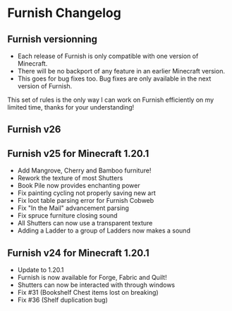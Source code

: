 # Furnish Changelog

## Furnish versionning

- Each release of Furnish is only compatible with one version of Minecraft.
- There will be no backport of any feature in an earlier Minecraft version.
- This goes for bug fixes too. Bug fixes are only available in the next version of Furnish.

This set of rules is the only way I can work on Furnish efficiently on my limited time, thanks for your understanding!

## Furnish v26

## Furnish v25 for Minecraft 1.20.1

- Add Mangrove, Cherry and Bamboo furniture!
- Rework the texture of most Shutters
- Book Pile now provides enchanting power
- Fix painting cycling not properly saving new art
- Fix loot table parsing error for Furnish Cobweb
- Fix "In the Mail" advancement parsing
- Fix spruce furniture closing sound
- All Shutters can now use a transparent texture
- Adding a Ladder to a group of Ladders now makes a sound

## Furnish v24 for Minecraft 1.20.1

- Update to 1.20.1
- Furnish is now available for Forge, Fabric and Quilt!
- Shutters can now be interacted with through windows
- Fix #31 (Bookshelf Chest items lost on breaking)
- Fix #36 (Shelf duplication bug)
